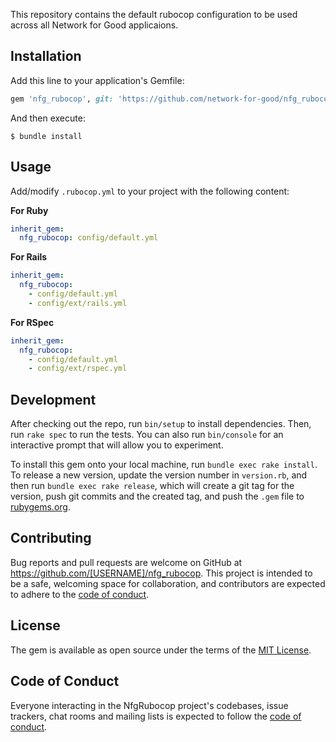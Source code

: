This repository contains the default rubocop configuration to be used across all Network for Good applicaions.

## Installation

Add this line to your application's Gemfile:

```ruby
gem 'nfg_rubocop', git: 'https://github.com/network-for-good/nfg_rubocop.git'
```

And then execute:

    $ bundle install

## Usage

Add/modify `.rubocop.yml` to your project with the following content:

**For Ruby**
```yaml
inherit_gem:
  nfg_rubocop: config/default.yml
```

**For Rails**
```yaml
inherit_gem:
  nfg_rubocop:
    - config/default.yml
    - config/ext/rails.yml
```

**For RSpec**
```yaml
inherit_gem:
  nfg_rubocop:
    - config/default.yml
    - config/ext/rspec.yml
```

## Development

After checking out the repo, run `bin/setup` to install dependencies. Then, run `rake spec` to run the tests. You can also run `bin/console` for an interactive prompt that will allow you to experiment.

To install this gem onto your local machine, run `bundle exec rake install`. To release a new version, update the version number in `version.rb`, and then run `bundle exec rake release`, which will create a git tag for the version, push git commits and the created tag, and push the `.gem` file to [rubygems.org](https://rubygems.org).

## Contributing

Bug reports and pull requests are welcome on GitHub at https://github.com/[USERNAME]/nfg_rubocop. This project is intended to be a safe, welcoming space for collaboration, and contributors are expected to adhere to the [code of conduct](https://github.com/[USERNAME]/nfg_rubocop/blob/master/CODE_OF_CONDUCT.md).

## License

The gem is available as open source under the terms of the [MIT License](https://opensource.org/licenses/MIT).

## Code of Conduct

Everyone interacting in the NfgRubocop project's codebases, issue trackers, chat rooms and mailing lists is expected to follow the [code of conduct](https://github.com/[USERNAME]/nfg_rubocop/blob/master/CODE_OF_CONDUCT.md).
